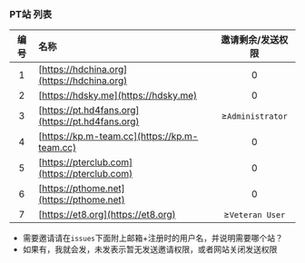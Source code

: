 ### PT站 列表


|编号|名称|邀请剩余/发送权限|
|:----:| :----  | :----:  |
| 1 | [https://hdchina.org](https://hdchina.org) | 0 |
| 2 | [https://hdsky.me](https://hdsky.me) | 0  |
| 3 | [https://pt.hd4fans.org](https://pt.hd4fans.org) | ≥`Administrator` |
| 4 | [https://kp.m-team.cc](https://kp.m-team.cc) | 0 |
| 5 | [https://pterclub.com](https://pterclub.com) |0|
| 6 | [https://pthome.net](https://pthome.net) |0|
| 7 | [https://et8.org](https://et8.org) |≥`Veteran User`|

>
  + 需要邀请请在`issues`下面附上邮箱+注册时的用户名，并说明需要哪个站？
  + 如果有，我就会发，未发表示暂无发送邀请权限，或者网站关闭发送权限

